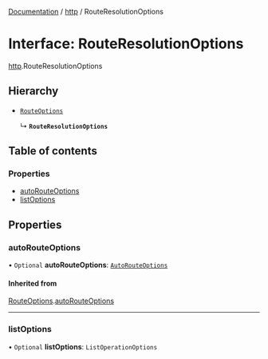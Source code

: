 [Documentation](../index.md) / [http](../modules/http.md) / RouteResolutionOptions

# Interface: RouteResolutionOptions

[http](../modules/http.md).RouteResolutionOptions

## Hierarchy

- [`RouteOptions`](http.RouteOptions.md)

  ↳ **`RouteResolutionOptions`**

## Table of contents

### Properties

- [autoRouteOptions](http.RouteResolutionOptions.md#autorouteoptions)
- [listOptions](http.RouteResolutionOptions.md#listoptions)

## Properties

### autoRouteOptions

• `Optional` **autoRouteOptions**: [`AutoRouteOptions`](http.AutoRouteOptions.md)

#### Inherited from

[RouteOptions](http.RouteOptions.md).[autoRouteOptions](http.RouteOptions.md#autorouteoptions)

___

### listOptions

• `Optional` **listOptions**: `ListOperationOptions`
